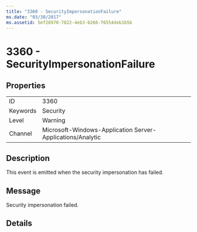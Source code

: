 ```yaml
---
title: "3360 - SecurityImpersonationFailure"
ms.date: "03/30/2017"
ms.assetid: 5ef28970-7822-4eb3-b266-f6554deb1b5b
---
```

# 3360 - SecurityImpersonationFailure
## Properties  


|||  
|-|-|  
|ID|3360|  
|Keywords|Security|  
|Level|Warning|  
|Channel|Microsoft-Windows-Application Server-Applications/Analytic|  

## Description  
 This event is emitted when the security impersonation has failed.  

## Message  
 Security impersonation failed.  

## Details
